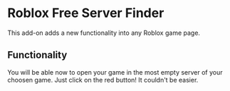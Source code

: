 # Roblox Free Server Finder
This add-on adds a new functionality into any Roblox game page.

## Functionality
 You will be able now to open your game in the most empty server of your choosen game. Just click on the red button! It couldn't be easier.
